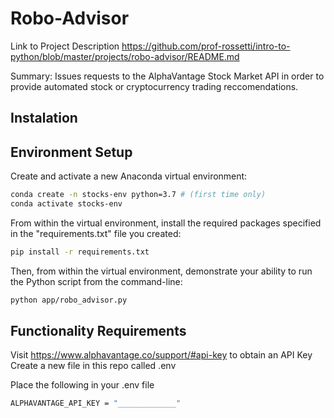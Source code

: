# Robo-Advisor

Link to Project Description
https://github.com/prof-rossetti/intro-to-python/blob/master/projects/robo-advisor/README.md

Summary: Issues requests to the AlphaVantage Stock Market API in order to provide automated stock or cryptocurrency trading reccomendations.

## Instalation




## Environment Setup

Create and activate a new Anaconda virtual environment:

```sh
conda create -n stocks-env python=3.7 # (first time only)
conda activate stocks-env
```

From within the virtual environment, install the required packages specified in the "requirements.txt" file you created:

```sh
pip install -r requirements.txt
```

Then, from within the virtual environment, demonstrate your ability to run the Python script from the command-line:

```sh
python app/robo_advisor.py
```

## Functionality Requirements

Visit https://www.alphavantage.co/support/#api-key to obtain an API Key
Create a new file in this repo called .env

Place the following in your .env file

```sh
ALPHAVANTAGE_API_KEY = "_____________"
```


